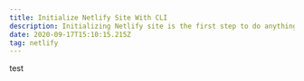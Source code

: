```yaml
---
title: Initialize Netlify Site With CLI
description: Initializing Netlify site is the first step to do anything with CLI
date: 2020-09-17T15:10:15.215Z
tag: netlify
---
```

test